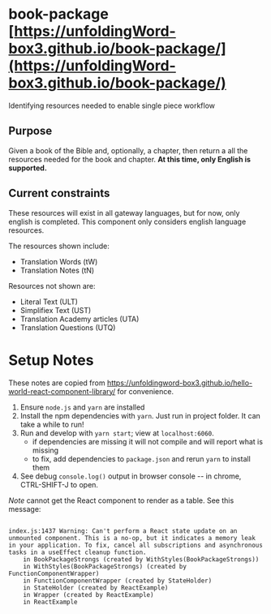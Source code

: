 # book-package [https://unfoldingWord-box3.github.io/book-package/](https://unfoldingWord-box3.github.io/book-package/)

Identifying resources needed to enable single piece workflow

## Purpose

Given a book of the Bible and, optionally, a chapter, then return a all the resources needed for the book and chapter. **At this time, only English is supported.**

## Current constraints

These resources will exist in all gateway languages, but for now, only english is completed. This component only considers english language resources.

The resources shown include:
- Translation Words (tW) 
- Translation Notes (tN)

Resources not shown are:
- Literal Text (ULT)
- Simplifiex Text (UST)
- Translation Academy articles (UTA)
- Translation Questions (UTQ)

# Setup Notes

These notes are copied from https://unfoldingword-box3.github.io/hello-world-react-component-library/ for convenience.

1. Ensure `node.js` and `yarn` are installed
2. Install the npm dependencies with `yarn`. Just run in project folder. It can take a while to run!
3. Run and develop with `yarn start`; view at `localhost:6060`.
    - if dependencies are missing it will not compile and will report what is missing
    - to fix, add dependencies to `package.json` and rerun `yarn` to install them
4. See debug `console.log()` output in browser console -- in chrome, CTRL-SHIFT-J to open.




*Note* cannot get the React component to render as a table. See this message:
```

index.js:1437 Warning: Can't perform a React state update on an unmounted component. This is a no-op, but it indicates a memory leak in your application. To fix, cancel all subscriptions and asynchronous tasks in a useEffect cleanup function.
    in BookPackageStrongs (created by WithStyles(BookPackageStrongs))
    in WithStyles(BookPackageStrongs) (created by FunctionComponentWrapper)
    in FunctionComponentWrapper (created by StateHolder)
    in StateHolder (created by ReactExample)
    in Wrapper (created by ReactExample)
    in ReactExample
```